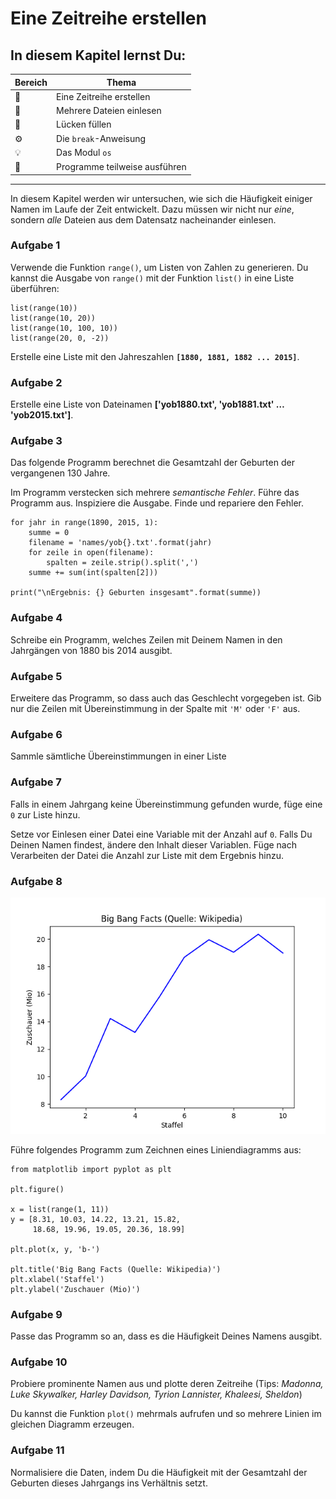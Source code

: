 
# Eine Zeitreihe erstellen

## In diesem Kapitel lernst Du:

| Bereich | Thema |
|---------|-------|
| 💼 | Eine Zeitreihe erstellen |
| 🔀 | Mehrere Dateien einlesen |
| 🔀 | Lücken füllen |
| ⚙ | Die `break`-Anweisung |
| 💡 | Das Modul `os` |
| 🐞 | Programme teilweise ausführen |

----

In diesem Kapitel werden wir untersuchen, wie sich die Häufigkeit einiger Namen im Laufe der Zeit entwickelt. Dazu müssen wir nicht nur *eine*, sondern *alle* Dateien aus dem Datensatz nacheinander einlesen.

### Aufgabe 1

Verwende die Funktion `range()`, um Listen von Zahlen zu generieren. Du kannst die Ausgabe von `range()` mit der Funktion `list()` in eine Liste überführen:

    list(range(10))
    list(range(10, 20))
    list(range(10, 100, 10))
    list(range(20, 0, -2))

Erstelle eine Liste mit den Jahreszahlen **`[1880, 1881, 1882 ... 2015]`**.

### Aufgabe 2

Erstelle eine Liste von Dateinamen **['yob1880.txt', 'yob1881.txt' … 'yob2015.txt']**.


### Aufgabe 3

Das folgende Programm berechnet die Gesamtzahl der Geburten der vergangenen 130 Jahre.

Im Programm verstecken sich mehrere *semantische Fehler*. Führe das Programm aus. Inspiziere die Ausgabe. Finde und repariere den Fehler.

    for jahr in range(1890, 2015, 1):
        summe = 0
        filename = 'names/yob{}.txt'.format(jahr)
        for zeile in open(filename):
            spalten = zeile.strip().split(',')
        summe += sum(int(spalten[2]))

    print("\nErgebnis: {} Geburten insgesamt".format(summe))


### Aufgabe 4

Schreibe ein Programm, welches Zeilen mit Deinem Namen in den Jahrgängen von 1880 bis 2014 ausgibt.

### Aufgabe 5

Erweitere das Programm, so dass auch das Geschlecht vorgegeben ist. Gib nur die Zeilen mit Übereinstimmung in der Spalte mit `'M'` oder `'F'` aus.

### Aufgabe 6

Sammle sämtliche Übereinstimmungen in einer Liste

### Aufgabe 7

Falls in einem Jahrgang keine Übereinstimmung gefunden wurde, füge eine `0` zur Liste hinzu.

Setze vor Einlesen einer Datei eine Variable mit der Anzahl auf `0`. Falls Du Deinen Namen findest, ändere den Inhalt dieser Variablen. Füge nach Verarbeiten der Datei die Anzahl zur Liste mit dem Ergebnis hinzu.

### Aufgabe 8

![Liniendiagramm](big_bang_facts.png)

Führe folgendes Programm zum Zeichnen eines Liniendiagramms aus:

    from matplotlib import pyplot as plt

    plt.figure()

    x = list(range(1, 11))
    y = [8.31, 10.03, 14.22, 13.21, 15.82,
         18.68, 19.96, 19.05, 20.36, 18.99]

    plt.plot(x, y, 'b-')

    plt.title('Big Bang Facts (Quelle: Wikipedia)')
    plt.xlabel('Staffel')
    plt.ylabel('Zuschauer (Mio)')


### Aufgabe 9

Passe das Programm so an, dass es die Häufigkeit Deines Namens ausgibt.


### Aufgabe 10

Probiere prominente Namen aus und plotte deren Zeitreihe (Tips: *Madonna, Luke Skywalker, Harley Davidson, Tyrion Lannister, Khaleesi, Sheldon*)

Du kannst die Funktion `plot()` mehrmals aufrufen und so mehrere Linien im gleichen Diagramm erzeugen.


### Aufgabe 11

Normalisiere die Daten, indem Du die Häufigkeit mit der Gesamtzahl der Geburten dieses Jahrgangs ins Verhältnis setzt.
